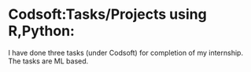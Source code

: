# Codsoft:Tasks/Projects using R,Python:
I have done three tasks (under Codsoft) for completion of my internship. The tasks are ML based.

